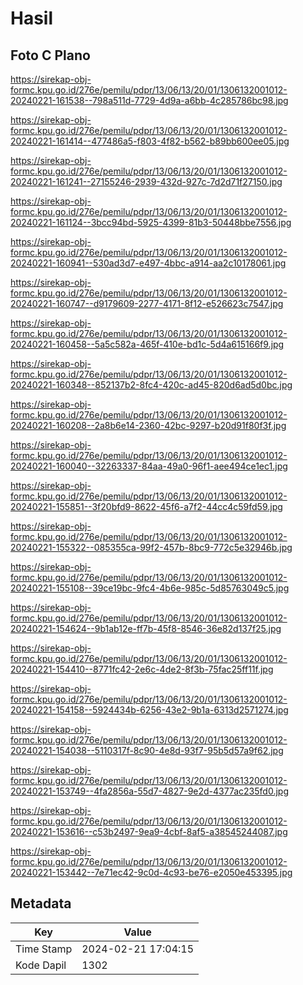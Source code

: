 # Hasil

## Foto C Plano

https://sirekap-obj-formc.kpu.go.id/276e/pemilu/pdpr/13/06/13/20/01/1306132001012-20240221-161538--798a511d-7729-4d9a-a6bb-4c285786bc98.jpg

https://sirekap-obj-formc.kpu.go.id/276e/pemilu/pdpr/13/06/13/20/01/1306132001012-20240221-161414--477486a5-f803-4f82-b562-b89bb600ee05.jpg

https://sirekap-obj-formc.kpu.go.id/276e/pemilu/pdpr/13/06/13/20/01/1306132001012-20240221-161241--27155246-2939-432d-927c-7d2d71f27150.jpg

https://sirekap-obj-formc.kpu.go.id/276e/pemilu/pdpr/13/06/13/20/01/1306132001012-20240221-161124--3bcc94bd-5925-4399-81b3-50448bbe7556.jpg

https://sirekap-obj-formc.kpu.go.id/276e/pemilu/pdpr/13/06/13/20/01/1306132001012-20240221-160941--530ad3d7-e497-4bbc-a914-aa2c10178061.jpg

https://sirekap-obj-formc.kpu.go.id/276e/pemilu/pdpr/13/06/13/20/01/1306132001012-20240221-160747--d9179609-2277-4171-8f12-e526623c7547.jpg

https://sirekap-obj-formc.kpu.go.id/276e/pemilu/pdpr/13/06/13/20/01/1306132001012-20240221-160458--5a5c582a-465f-410e-bd1c-5d4a615166f9.jpg

https://sirekap-obj-formc.kpu.go.id/276e/pemilu/pdpr/13/06/13/20/01/1306132001012-20240221-160348--852137b2-8fc4-420c-ad45-820d6ad5d0bc.jpg

https://sirekap-obj-formc.kpu.go.id/276e/pemilu/pdpr/13/06/13/20/01/1306132001012-20240221-160208--2a8b6e14-2360-42bc-9297-b20d91f80f3f.jpg

https://sirekap-obj-formc.kpu.go.id/276e/pemilu/pdpr/13/06/13/20/01/1306132001012-20240221-160040--32263337-84aa-49a0-96f1-aee494ce1ec1.jpg

https://sirekap-obj-formc.kpu.go.id/276e/pemilu/pdpr/13/06/13/20/01/1306132001012-20240221-155851--3f20bfd9-8622-45f6-a7f2-44cc4c59fd59.jpg

https://sirekap-obj-formc.kpu.go.id/276e/pemilu/pdpr/13/06/13/20/01/1306132001012-20240221-155322--085355ca-99f2-457b-8bc9-772c5e32946b.jpg

https://sirekap-obj-formc.kpu.go.id/276e/pemilu/pdpr/13/06/13/20/01/1306132001012-20240221-155108--39ce19bc-9fc4-4b6e-985c-5d85763049c5.jpg

https://sirekap-obj-formc.kpu.go.id/276e/pemilu/pdpr/13/06/13/20/01/1306132001012-20240221-154624--9b1ab12e-ff7b-45f8-8546-36e82d137f25.jpg

https://sirekap-obj-formc.kpu.go.id/276e/pemilu/pdpr/13/06/13/20/01/1306132001012-20240221-154410--8771fc42-2e6c-4de2-8f3b-75fac25ff11f.jpg

https://sirekap-obj-formc.kpu.go.id/276e/pemilu/pdpr/13/06/13/20/01/1306132001012-20240221-154158--5924434b-6256-43e2-9b1a-6313d2571274.jpg

https://sirekap-obj-formc.kpu.go.id/276e/pemilu/pdpr/13/06/13/20/01/1306132001012-20240221-154038--5110317f-8c90-4e8d-93f7-95b5d57a9f62.jpg

https://sirekap-obj-formc.kpu.go.id/276e/pemilu/pdpr/13/06/13/20/01/1306132001012-20240221-153749--4fa2856a-55d7-4827-9e2d-4377ac235fd0.jpg

https://sirekap-obj-formc.kpu.go.id/276e/pemilu/pdpr/13/06/13/20/01/1306132001012-20240221-153616--c53b2497-9ea9-4cbf-8af5-a38545244087.jpg

https://sirekap-obj-formc.kpu.go.id/276e/pemilu/pdpr/13/06/13/20/01/1306132001012-20240221-153442--7e71ec42-9c0d-4c93-be76-e2050e453395.jpg


## Metadata

| Key        | Value               |
| ---------- | ------------------- |
| Time Stamp | 2024-02-21 17:04:15 |
| Kode Dapil | 1302                |



